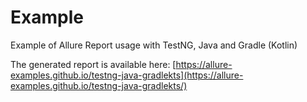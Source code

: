 # Example

Example of Allure Report usage with TestNG, Java and Gradle (Kotlin)

The generated report is available here: [https://allure-examples.github.io/testng-java-gradlekts](https://allure-examples.github.io/testng-java-gradlekts/)
